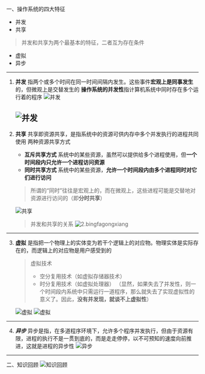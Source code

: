 一、操作系统的四大特征
- 并发
- 共享
> 并发和共享为两个最基本的特征，二者互为存在条件
- 虚拟
- 异步
------------------------------
1. **并发**
	指两个或多个时间在同一时间间隔内发生。这些事件**宏观上是同事发生**的，但微观上是交替发生的
	**操作系统的并发性**指计算机系统中同时存在多个运行着的程序
	![并发](https://i.loli.net/2021/04/30/6wLPCbKc4Btoz2d.png "并发")
	
	![并发](https://i.loli.net/2021/04/30/gtTQi4LsfyG9wBC.png "并发")
	-----------------------------------------------
2. **共享**
	共享即资源共享，是指系统中的资源可供内存中多个并发执行的进程共同使用
	两种资源共享方式
	- **互斥共享方式**
			系统中的某些资源，虽然可以提供给多个进程使用，但**一个时间段内只允许一个进程访问资源**
	- **同时共享方式**
			系统中的某些资源，**允许一个时间段内由多个进程同时对它们进行访问**
			
	> 所谓的“同时”往往是宏观上的，而在微观上，这些进程可能是交替地对资源进行访问的（即**分时共享**）
	
	![共享](https://i.loli.net/2021/04/30/NZ8SVU1PzHBqCpd.png "共享")
	
	> 并发和共享的关系 
	> ![2.bingfagongxiang](https://i.loli.net/2021/08/05/zHAlyta1n6LShVO.png)
------------------------------
3. **虚拟**
	是指把一个物理上的实体变为若干个逻辑上的对应物。物理实体是实际存在的，而逻辑上的对应物是用户感受到的
	
	> 虚拟技术
	> - 空分复用技术（如虚拟存储器技术）
	> - 时分复用技术（如虚拟处理器）
	>（显然，如果失去了并发性，则一个时间段内系统中只需运行一道程序，那么就失去了实现虚拟性的意义了。因此，**没有并发现，就谈不上虚拟性**）
	
	![虚拟](https://i.loli.net/2021/04/30/NRHedBb7JjA53Kf.png "虚拟")
	![虚拟](https://i.loli.net/2021/04/30/rtvGiXfkEmphVaQ.png "虚拟")
--------------------------------------
4. ***异步***
	异步是指，在多道程序环境下，允许多个程序并发执行，但由于资源有限，进程的执行不是一贯到底的，而是走走停停，以不可预知的速度向前推进，这就是进程的异步性
	![异步](https://i.loli.net/2021/04/30/5rWuYFa438gGyVl.png "异步")
------------------
二、知识回顾
	![知识回顾](https://i.loli.net/2021/04/30/bdaxzIUrDTn49VX.png "知识回顾")